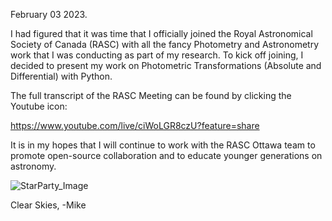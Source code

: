 February 03 2023.

I had figured that it was time that I officially joined the Royal Astronomical Society of Canada (RASC) with all the fancy Photometry and Astronometry work that I was conducting as part of my research.
To kick off joining, I decided to present my work on Photometric Transformations (Absolute and Differential) with Python.

The full transcript of the RASC Meeting can be found by clicking the Youtube icon:

https://www.youtube.com/live/ciWoLGR8czU?feature=share


It is in my hopes that I will continue to work with the RASC Ottawa team to promote open-source collaboration and to educate younger generations on astronomy.

![StarParty_Image](/images/DSC_0675.jpg)


Clear Skies,
-Mike

